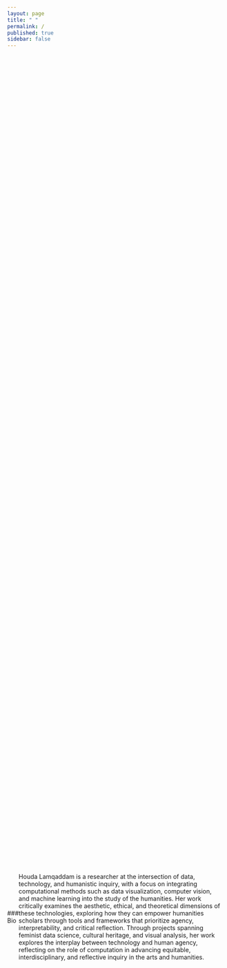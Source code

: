 ```yaml
---
layout: page
title: " "
permalink: /
published: true
sidebar: false
---
```



<div style="display: flex; justify-content: center; align-items: center; height: 100vh;">
  <p>
    ### Bio

Houda Lamqaddam is a researcher at the intersection of data, technology, and humanistic inquiry, with a focus on integrating computational methods such as data visualization, computer vision, and machine learning into the study of the humanities. Her work critically examines the aesthetic, ethical, and theoretical dimensions of these technologies, exploring how they can empower humanities scholars through tools and frameworks that prioritize agency, interpretability, and critical reflection. Through projects spanning feminist data science, cultural heritage, and visual analysis, her work explores the interplay between technology and human agency, reflecting on the role of computation in advancing equitable, interdisciplinary, and reflective inquiry in the arts and humanities.

&nbsp;
&nbsp;
</p>
</div>






